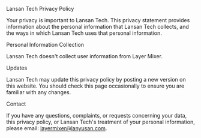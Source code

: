 Lansan Tech Privacy Policy

Your privacy is important to Lansan Tech. This privacy statement provides information about the personal information that Lansan Tech collects, and the ways in which Lansan Tech uses that personal information.

Personal Information Collection

Lansan Tech doesn't collect user information from Layer Mixer.

Updates

Lansan Tech may update this privacy policy by posting a new version on this website. You should check this page occasionally to ensure you are familiar with any changes.

Contact

If you have any questions, complaints, or requests concerning your data, this privacy policy, or Lansan Tech's treatment of your personal information, please email: layermixer@lanyusan.com.
